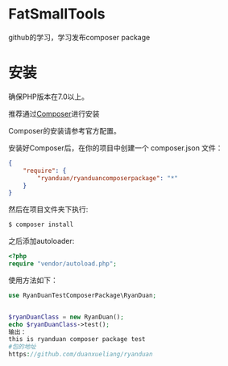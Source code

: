 # FatSmallTools
github的学习，学习发布composer package

# 安装
确保PHP版本在7.0以上。

推荐通过[Composer](https://getcomposer.org/)进行安装

Composer的安装请参考官方配置。

安装好Composer后，在你的项目中创建一个 composer.json 文件：
```json
{
    "require": {
        "ryanduan/ryanduancomposerpackage": "*"
    }
}
```

然后在项目文件夹下执行:
```bash
$ composer install
```

之后添加autoloader:
```php
<?php
require "vendor/autoload.php";
```

使用方法如下：
```php
use RyanDuanTestComposerPackage\RyanDuan;


$ryanDuanClass = new RyanDuan();
echo $ryanDuanClass->test();
输出：
this is ryanduan composer package test
#包的地址
https://github.com/duanxueliang/ryanduan
